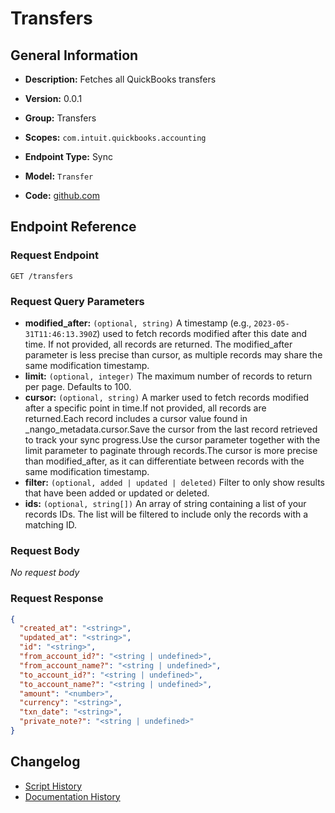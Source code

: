 <!-- BEGIN GENERATED CONTENT -->
# Transfers

## General Information

- **Description:** Fetches all QuickBooks transfers

- **Version:** 0.0.1
- **Group:** Transfers
- **Scopes:** `com.intuit.quickbooks.accounting`
- **Endpoint Type:** Sync
- **Model:** `Transfer`
- **Code:** [github.com](https://github.com/NangoHQ/integration-templates/tree/main/integrations/quickbooks/syncs/transfers.ts)


## Endpoint Reference

### Request Endpoint

`GET /transfers`

### Request Query Parameters

- **modified_after:** `(optional, string)` A timestamp (e.g., `2023-05-31T11:46:13.390Z`) used to fetch records modified after this date and time. If not provided, all records are returned. The modified_after parameter is less precise than cursor, as multiple records may share the same modification timestamp.
- **limit:** `(optional, integer)` The maximum number of records to return per page. Defaults to 100.
- **cursor:** `(optional, string)` A marker used to fetch records modified after a specific point in time.If not provided, all records are returned.Each record includes a cursor value found in _nango_metadata.cursor.Save the cursor from the last record retrieved to track your sync progress.Use the cursor parameter together with the limit parameter to paginate through records.The cursor is more precise than modified_after, as it can differentiate between records with the same modification timestamp.
- **filter:** `(optional, added | updated | deleted)` Filter to only show results that have been added or updated or deleted.
- **ids:** `(optional, string[])` An array of string containing a list of your records IDs. The list will be filtered to include only the records with a matching ID.

### Request Body

_No request body_

### Request Response

```json
{
  "created_at": "<string>",
  "updated_at": "<string>",
  "id": "<string>",
  "from_account_id?": "<string | undefined>",
  "from_account_name?": "<string | undefined>",
  "to_account_id?": "<string | undefined>",
  "to_account_name?": "<string | undefined>",
  "amount": "<number>",
  "currency": "<string>",
  "txn_date": "<string>",
  "private_note?": "<string | undefined>"
}
```

## Changelog

- [Script History](https://github.com/NangoHQ/integration-templates/commits/main/integrations/quickbooks/syncs/transfers.ts)
- [Documentation History](https://github.com/NangoHQ/integration-templates/commits/main/integrations/quickbooks/syncs/transfers.md)

<!-- END  GENERATED CONTENT -->

